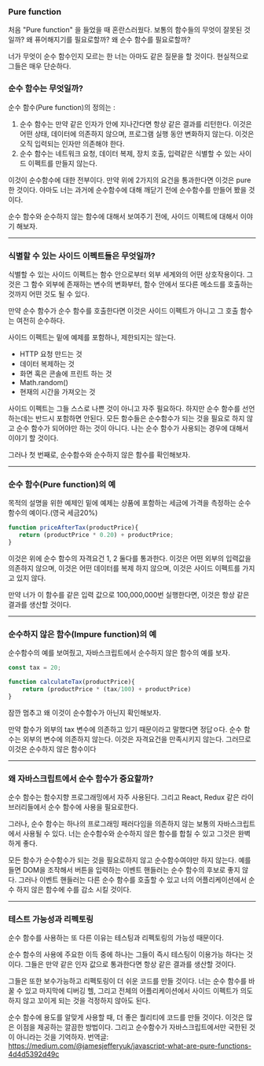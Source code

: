 ### Pure function

처음 "Pure function" 을 들었을 때 혼란스러웠다. 보통의 함수들의 무엇이 잘못된 것일까? 왜 퓨어해지기를 필요로할까? 왜 순수 함수를 필요로할까?

너가 무엇이 순수 함수인지 모르는 한 너는 아마도 같은 질문을 할 것이다. 현실적으로 그들은 매우 단순하다.

### 순수 함수는 무엇일까?

순수 함수(Pure function)의 정의는 :

1. 순수 함수는 만약 같은 인자가 안에 지나간다면 항상 같은 결과를 리턴한다. 이것은 어떤 상태, 데이터에 의존하지 않으며, 프로그램 실행 동안  변화하지 않는다. 이것은 오직 입력되는 인자만 의존해야 한다.
2. 순수 함수는 네트워크 요청, 데이터 복제, 장치 호출, 입력같은 식별할 수 있는 사이드 이펙트를 만들지 않는다.

이것이 순수함수에 대한 전부이다. 만약 위에 2가지의 요건을 통과한다면 이것은 pure한 것이다. 아마도 너는 과거에 순수함수에 대해 깨닫기 전에 순수함수를 만들어 봤을 것이다.

순수 함수와 순수하지 않는 함수에 대해서 보여주기 전에, 사이드 이펙트에 대해서 이야기 해보자.

---

### 식별할 수 있는 사이드 이펙트들은 무엇일까?

식별할 수 있는 사이드 이펙트는 함수 안으로부터 외부 세계와의 어떤 상호작용이다. 그것은 그 함수 외부에 존재하는 변수의 변화부터, 함수 안에서  또다른 메소드를 호출하는 것까지 어떤 것도 될 수 있다.

만약 순수 함수가 순수 함수를 호출한다면 이것은 사이드 이펙트가 아니고 그 호출 함수는 여전히 순수하다.

사이드 이펙트는 밑에 예제를 포함하나, 제한되지는 않는다.

- HTTP 요청 만드는 것
- 데이터 복제하는 것
- 화면 혹은 콘솔에 프린트 하는 것
- Math.random()
- 현재의 시간을 가져오는 것

사이드 이펙트는 그들 스스로 나쁜 것이 아니고 자주 필요하다. 하지만 순수 함수를 선언하는데는 반드시 포함하면 안된다. 모든 함수들은 순수함수가 되는 것을 필요로 하지 않고 순수 함수가 되어야만 하는 것이 아니다. 나는 순수 함수가 사용되는 경우에 대해서 이야기 할 것이다. 

그러나 첫 번째로, 순수함수와 순수하지 않은 함수를 확인해보자.

---

### 순수 함수(Pure function)의 예

목적의 설명을 위한 예제인 밑에 예제는 상품에 포함하는 세금에 가격을 측정하는 순수 함수의 예이다.(영국 세금20%)

```jsx
function priceAfterTax(productPrice){
   return (productPrice * 0.20) + productPrice;
}
```

이것은 위에 순수 함수의 자격요건 1, 2 둘다를 통과한다. 이것은 어떤 외부의 입력값을 의존하지 않으며, 이것은 어떤 데이터를 복제 하지 않으며, 이것은 사이드 이펙트를 가지고 있지 않다.

만약 너가 이 함수를 같은 입력 값으로 100,000,000번 실행한다면, 이것은 항상 같은 결과를 생산할 것이다.

---

### 순수하지 않은 함수(Impure function)의 예

순수함수의 예를 보여줬고, 자바스크립트에서 순수하지 않은 함수의 예를 보자.

```jsx
const tax = 20;

function calculateTax(productPrice){
	return (productPrice * (tax/100) + productPrice)
}
```

잠깐 멈추고 왜 이것이 순수함수가 아닌지 확인해보자.

만약 함수가 외부의 tax 변수에 의존하고 있기 때문이라고 말했다면 정답ㅇ다. 순수 함수는 외부의 변수에 의존하지 않는다. 이것은 자격요건을 만족시키지 않는다. 그러므로 이것은 순수하지 않은 함수이다

---

### 왜 자바스크립트에서 순수 함수가 중요할까?

순수 함수는 함수지향 프로그래밍에서 자주 사용된다. 그리고 React, Redux 같은 라이브러리들에서 순수 함수에 사용을 필요로한다.

그러나, 순수 함수는 하나의 프로그래밍 패러다임을 의존하지 않는 보통의 자바스크립트에서 사용될 수 있다. 너는 순수함수와 순수하지 않은 함수를 합칠 수 있고 그것은 완벽하게 좋다.

모든 함수가 순수함수가 되는 것을 필요로하지 않고 순수함수여야만 하지 않는다. 예를 들면 DOM을 조작해서 버튼을 입력하는 이벤트 핸들러는 순수 함수의 후보로 좋지 않다. 그러나 이벤트 핸들러는 다른 순수 함수를 호출할 수 있고 너의 어플리케이션에서 순수 하지 않은 함수에 수를 감소 시킬 것이다.

---

### 테스트 가능성과 리펙토링

순수 함수를 사용하는 또 다른 이유는 테스팅과 리펙토링의 가능성 때문이다.

순수 함수의 사용에 주요한 이득 중에 하나는 그들이 즉시 테스팅이 이용가능 하다는 것이다. 그들은 만약 같은 인자 값으로 통과한다면 항상 같은 결과를 생산할 것이다.

그들은 또한 보수가능하고 리펙토링이 더 쉬운 코드를 만들 것이다. 너는 순수 함수를 바꿀 수 있고  마지막에 디버깅 헬, 그리고 전체의 어플리케이션에서 사이드 이펙트가 의도하지 않고 꼬이게 되는 것을 걱정하지 않아도 된다.

 순수 함수에 용도를 알맞게 사용할 때, 더 좋은 퀄리티에 코드를 만들 것이다. 이것은 많은 이점을 제공하는 깔끔한 방법이다. 그리고 순수함수가 자바스크립트에서만 국한된 것이 아니라는 것을 기억하자.
번역글: <a href="https://medium.com/@jamesjefferyuk/javascript-what-are-pure-functions-4d4d5392d49c">https://medium.com/@jamesjefferyuk/javascript-what-are-pure-functions-4d4d5392d49c</a>
